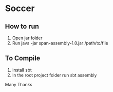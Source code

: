 # Soccer

## How to run
1. Open jar folder
2. Run java -jar span-assembly-1.0.jar /path/to/file

## To Compile
1. Install sbt
2. In the root project folder run sbt assembly

Many Thanks
